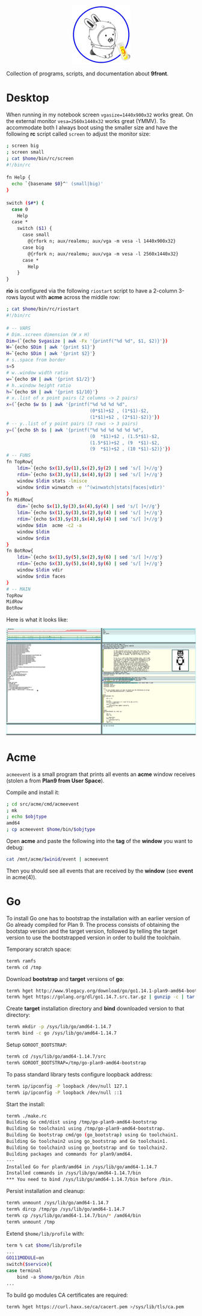 <p align="center">
  <img src="glendalab.png" alt="Banner">
</p>

Collection of programs, scripts, and documentation about **9front**.

# Desktop

When running in my notebook screen `vgasize=1440x900x32` works great. On the external monitor `vesa=2560x1440x32` works great (YMMV). To accommodate both I always boot using the smaller size and have the following **rc** script called `screen` to adjust the monitor size:

```sh
; screen big
; screen small
; cat $home/bin/rc/screen
#!/bin/rc

fn Help {
  echo `{basename $0}^' (small|big)'
}

switch ($#*) {
  case 0
    Help
  case *
    switch ($1) {
      case small
        @{rfork n; aux/realemu; aux/vga -m vesa -l 1440x900x32}
      case big
        @{rfork n; aux/realemu; aux/vga -m vesa -l 2560x1440x32}
      case *
        Help
    }
}
```

**rio** is configured via the following `riostart` script to have a 2-column 3-rows layout with **acme** across the middle row:

```sh
; cat $home/bin/rc/riostart
#!/bin/rc

# -- VARS
# Dim..screen dimension (W x H)
Dim=(`{echo $vgasize | awk -Fx '{printf("%d %d", $1, $2)}'})
W=`{echo $Dim | awk '{print $1}'}
H=`{echo $Dim | awk '{print $2}'}
# s..space from border
s=5
# w..window width ratio
w=`{echo $W | awk '{print $1/2}'}
# h..window height ratio
h=`{echo $H | awk '{print $1/10}'}
# x..list of x point pairs (2 columns -> 2 pairs)
x=(`{echo $w $s | awk '{printf("%d %d %d %d",
                               (0*$1)+$2 , (1*$1)-$2,
                               (1*$1)+$2 , (2*$1)-$2)}'})
# -- y..list of y point pairs (3 rows -> 3 pairs)
y=(`{echo $h $s | awk '{printf("%d %d %d %d %d %d",
                               (0  *$1)+$2 , (1.5*$1)-$2,
                               (1.5*$1)+$2 , (9  *$1)-$2,
                               (9  *$1)+$2 , (10 *$1)-$2)}'})
# -- FUNS
fn TopRow{
	ldim=`{echo $x(1),$y(1),$x(2),$y(2) | sed 's/[ ]+//g'}
	rdim=`{echo $x(3),$y(1),$x(4),$y(2) | sed 's/[ ]+//g'}
	window $ldim stats -lmisce
	window $rdim winwatch -e '^(winwatch|stats|faces|vdir)'
}
fn MidRow{
	dim=`{echo $x(1),$y(3),$x(4),$y(4) | sed 's/[ ]+//g'}
	ldim=`{echo $x(1),$y(3),$x(2),$y(4) | sed 's/[ ]+//g'}
	rdim=`{echo $x(3),$y(3),$x(4),$y(4) | sed 's/[ ]+//g'}
	window $dim  acme -c2 -a
	window $ldim 
	window $rdim
}
fn BotRow{
	ldim=`{echo $x(1),$y(5),$x(2),$y(6) | sed 's/[ ]+//g'}
	rdim=`{echo $x(3),$y(5),$x(4),$y(6) | sed 's/[ ]+//g'}
	window $ldim vdir
	window $rdim faces
}
# -- MAIN
TopRow
MidRow
BotRow
```

Here is what it looks like:

<p align="center">
  <img src="screen.png" alt="Screenshot">
</p>


# Acme

`acmeevent` is a small program that prints all events an **acme** window receives (stolen a from **Plan9 from User Space**).

Compile and install it:

```sh
; cd src/acme/cmd/acmeevent
; mk
; echo $objtype
amd64
; cp acmeevent $home/bin/$objtype
```

Open **acme** and paste the following into the **tag** of the **window** you want to debug:

```sh
cat /mnt/acme/$winid/event | acmeevent
```

Then you should see all events that are received by the **window** (see **event** in acme(4)).

# Go

To install Go one has to bootstrap the installation with an earlier version of Go already compiled for Plan 9. The process consists of obtaining the bootstap version and the target version, followed by telling the target version to use the bootstrapped version in order to build the toolchain.

Temporary scratch space:
```sh
term% ramfs
term% cd /tmp
```

Download **bootstrap** and **target** versions of **go**:
```sh
term% hget http://www.9legacy.org/download/go/go1.14.1-plan9-amd64-bootstrap.tbz | bunzip2  -c | tar x 
term% hget https://golang.org/dl/go1.14.7.src.tar.gz | gunzip -c | tar x
```

Create **target** installation directory and **bind** downloaded version to that directory:
```sh
term% mkdir -p /sys/lib/go/amd64-1.14.7
term% bind -c go /sys/lib/go/amd64-1.14.7 
```

Setup `GOROOT_BOOTSTRAP`:
```sh
term% cd /sys/lib/go/amd64-1.14.7/src 
term% GOROOT_BOOTSTRAP=/tmp/go-plan9-amd64-bootstrap
```

To pass standard library tests configure loopback address:
```sh
term% ip/ipconfig -P loopback /dev/null 127.1 
term% ip/ipconfig -P loopback /dev/null ::1
```

Start the install:
```sh
term% ./make.rc
Building Go cmd/dist using /tmp/go-plan9-amd64-bootstrap
Building Go toolchain1 using /tmp/go-plan9-amd64-bootstrap.
Building Go bootstrap cmd/go (go_bootstrap) using Go toolchain1.
Building Go toolchain2 using go_bootstrap and Go toolchain1.
Building Go toolchain3 using go_bootstrap and Go toolchain2.
Building packages and commands for plan9/amd64.
---
Installed Go for plan9/amd64 in /sys/lib/go/amd64-1.14.7
Installed commands in /sys/lib/go/amd64-1.14.7/bin
*** You need to bind /sys/lib/go/amd64-1.14.7/bin before /bin.
```

Persist installation and cleanup:
```sh
term% unmount /sys/lib/go/amd64-1.14.7 
term% dircp /tmp/go /sys/lib/go/amd64-1.14.7 
term% cp /sys/lib/go/amd64-1.14.7/bin/* /amd64/bin 
term% unmount /tmp
```

Extend `$home/lib/profile` with:
```sh
term % cat $home/lib/profile
...
GO111MODULE=on
switch($service){
case terminal
	bind -a $home/go/bin /bin
...	
```

To build go modules CA certificates are required:
```sh
term% hget https://curl.haxx.se/ca/cacert.pem >/sys/lib/tls/ca.pem 
```
